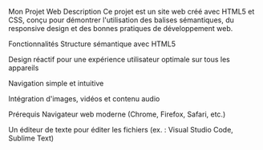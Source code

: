 Mon Projet Web
Description
Ce projet est un site web créé avec HTML5 et CSS, conçu pour démontrer l'utilisation des balises sémantiques, du responsive design et des bonnes pratiques de développement web.

Fonctionnalités
Structure sémantique avec HTML5

Design réactif pour une expérience utilisateur optimale sur tous les appareils

Navigation simple et intuitive

Intégration d'images, vidéos et contenu audio

Prérequis
Navigateur web moderne (Chrome, Firefox, Safari, etc.)

Un éditeur de texte pour éditer les fichiers (ex. : Visual Studio Code, Sublime Text)